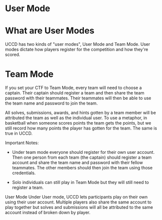 # User Mode

# What are User Modes
UCCD has two kinds of "user modes", User Mode and Team Mode. User modes dictate how players register for the competition and how they're scored.

# Team Mode
If you set your CTF to Team Mode, every team will need to choose a captain. Their captain should register a team and then share the team password with their teammates. Their teammates will then be able to use the team name and password to join the team.

All solves, submissions, awards, and hints gotten by a team member will be attributed the team as well as the individual user. To use a metaphor, in basketball when someone scores points the team gets the points, but we still record how many points the player has gotten for the team. The same is true in UCCD.

Important Notes:

* Under team mode everyone should register for their own user account. Then one person from each team (the captain) should register a team account and share the team name and password with their fellow teammates. The other members should then join the team using those credentials.

* Solo individuals can still play in Team Mode but they will still need to register a team.

User Mode
Under User mode, UCCD lets participants play on their own using their user account. Multiple players also share the same account to play together but solves and submissions will all be attributed to the same account instead of broken down by player.
